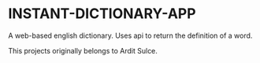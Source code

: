 # INSTANT-DICTIONARY-APP
A web-based english dictionary. Uses api to return the definition of a word.

This projects originally belongs to Ardit Sulce.
